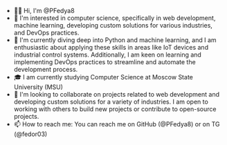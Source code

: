- 👨‍🎓 Hi, I'm @PFedya8
- 👀 I'm interested in computer science, specifically in web development, machine learning, developing custom solutions for various industries, and DevOps practices.
- 🌱 I'm currently diving deep into Python and machine learning, and I am enthusiastic about applying these skills in areas like IoT devices and industrial control systems. Additionally, I am keen on learning and implementing DevOps practices to streamline and automate the development process.
- 🎓 I am currently studying Computer Science at Moscow State University (MSU)
- 💞️ I'm looking to collaborate on projects related to web development and developing custom solutions for a variety of industries. I am open to working with others to build new projects or contribute to open-source projects.
- 📫 How to reach me: You can reach me on GitHub (@PFedya8) or on TG (@fedor03)

<!---
PFedya8/PFedya8 is a ✨ special ✨ repository because its `README.md` (this file) appears on your GitHub profile.
You can click the Preview link to take a look at your changes.
--->
